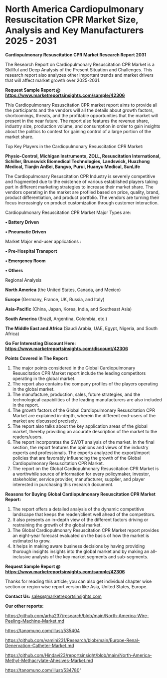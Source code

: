 # North America Cardiopulmonary Resuscitation CPR Market Size, Analysis and Key Manufacturers 2025 - 2031

<strong>Cardiopulmonary Resuscitation CPR Market Research Report 2031</strong>

The Research Report on Cardiopulmonary Resuscitation CPR Market is a Skillful and Deep Analysis of the Present Situation and Challenges. This research report also analyzes other important trends and market drivers that will affect market growth over 2025-2031.

<strong>Request Sample Report @ <a href=https://www.marketreportsinsights.com/sample/42306>https://www.marketreportsinsights.com/sample/42306</a></strong>

This Cardiopulmonary Resuscitation CPR market report aims to provide all the participants and the vendors will all the details about growth factors, shortcomings, threats, and the profitable opportunities that the market will present in the near future. The report also features the revenue share, industry size, production volume, and consumption in order to gain insights about the politics to contest for gaining control of a large portion of the market share.

Top Key Players in the Cardiopulmonary Resuscitation CPR Market:

<strong>Physio-Control, Michigan Instruments, ZOLL, Resuscitation International, Schiller, Brunswick Biomedical Technologies, Landswick, Huazhong Medical, Tianjin AnBei, Bangvo, Purui, Huanyu Medical, SunLife</strong>

The Cardiopulmonary Resuscitation CPR Industry is severely competitive and fragmented due to the existence of various established players taking part in different marketing strategies to increase their market share. The vendors operating in the market are profiled based on price, quality, brand, product differentiation, and product portfolio. The vendors are turning their focus increasingly on product customization through customer interaction.

Cardiopulmonary Resuscitation CPR Market Major Types are:

<strong>•  Battery Driven

•  Pneumatic Driven</strong>

Market Major end-user applications :

<strong>•  Pre-Hospital Transport

•  Emergency Room

•  Others</strong>

Regional Analysis

</u><strong><b>North America</b></strong> (the United States, Canada, and Mexico)

<strong><b>Europe </b></strong>(Germany, France, UK, Russia, and Italy)

<strong><b>Asia-Pacific</b></strong> (China, Japan, Korea, India, and Southeast Asia)

<strong><b>South America</b></strong> (Brazil, Argentina, Colombia, etc.)

<strong><b>The Middle East and Africa</b></strong> (Saudi Arabia, UAE, Egypt, Nigeria, and South Africa)

<strong>Go For Interesting Discount Here: <a href=https://www.marketreportsinsights.com/discount/42306>https://www.marketreportsinsights.com/discount/42306</a></strong>

<strong>Points Covered in The Report:</strong>
<ol>
  <li>The major points considered in the Global Cardiopulmonary Resuscitation CPR Market report include the leading competitors operating in the global market.</li>
  <li>The report also contains the company profiles of the players operating in the global market.</li>
  <li>The manufacture, production, sales, future strategies, and the technological capabilities of the leading manufacturers are also included in the report.</li>
  <li>The growth factors of the Global Cardiopulmonary Resuscitation CPR Market are explained in-depth, wherein the different end-users of the market are discussed precisely.</li>
  <li>The report also talks about the key application areas of the global market, thereby providing an accurate description of the market to the readers/users.</li>
  <li>The report incorporates the SWOT analysis of the market. In the final section, the report features the opinions and views of the industry experts and professionals. The experts analyzed the export/import policies that are favorably influencing the growth of the Global Cardiopulmonary Resuscitation CPR Market.</li>
  <li>The report on the Global Cardiopulmonary Resuscitation CPR Market is a worthwhile source of information for every policymaker, investor, stakeholder, service provider, manufacturer, supplier, and player interested in purchasing this research document.</li>
</ol>
<strong>Reasons for Buying Global Cardiopulmonary Resuscitation CPR Market Report:</strong>

<ol>
  <li>The report offers a detailed analysis of the dynamic competitive landscape that keeps the reader/client well ahead of the competitors.</li>
  <li>It also presents an in-depth view of the different factors driving or restraining the growth of the global market.</li>
  <li>The Global Cardiopulmonary Resuscitation CPR Market report provides an eight-year forecast evaluated on the basis of how the market is estimated to grow.</li>
  <li>It helps in making aware business decisions by having providing thorough insights insights into the global market and by making an all-inclusive analysis of the key market segments and sub-segments.</li>
</ol>
<strong>Request Sample Report @ <a href=https://www.marketreportsinsights.com/sample/42306>https://www.marketreportsinsights.com/sample/42306</a></strong>


Thanks for reading this article; you can also get individual chapter wise section or region wise report version like Asia, United States, Europe.

<strong>Contact Us:</strong>
sales@marketreportsinsights.com

<strong>Our other reports:</strong>

<a href=https://github.com/arha237/research/blob/main/North-America-Wire-Peeling-Machine-Market.md>https://github.com/arha237/research/blob/main/North-America-Wire-Peeling-Machine-Market.md</a>

<a href=https://tanomuno.com/illust/535404>https://tanomuno.com/illust/535404</a>

<a href=https://github.com/yamini231/Research/blob/main/Europe-Renal-Denervation-Catheter-Market.md>https://github.com/yamini231/Research/blob/main/Europe-Renal-Denervation-Catheter-Market.md</a>

<a href=https://github.com/Hindavi23/reportsinsight/blob/main/North-America-Methyl-Methacrylate-Ahesives-Market.md>https://github.com/Hindavi23/reportsinsight/blob/main/North-America-Methyl-Methacrylate-Ahesives-Market.md</a>

<a href=https://tanomuno.com/illust/534780>https://tanomuno.com/illust/534780</a>"
